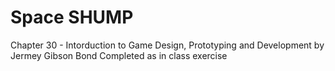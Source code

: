 # Space SHUMP
Chapter 30 - Intorduction to Game Design, Prototyping and Development by Jermey Gibson Bond
Completed as in class exercise
   
